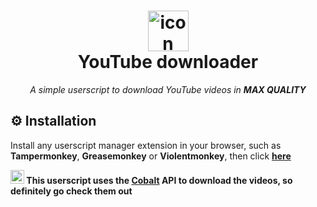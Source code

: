 <h1 align="center">
    <img src="https://www.youtube.com/s/desktop/6ee70b2c/img/favicon_144x144.png" alt="icon" style="width: 65px; height: 65px"><br>
    YouTube downloader
</h1>

<p align="center">
    <i>A simple userscript to download YouTube videos in <b>MAX QUALITY</b></i>
</p>

## ⚙️ Installation

Install any userscript manager extension in your browser, such as **Tampermonkey**, **Greasemonkey** or **Violentmonkey**, then click [**here**](https://raw.githubusercontent.com/madkarmaa/youtube-downloader/main/script.user.js)

<b><img src="https://raw.githubusercontent.com/wukko/cobalt/current/src/front/icons/android-chrome-512x512.png" alt="cobalt-icon" width=22> This userscript uses the <a href="https://github.com/wukko/cobalt">Cobalt</a> API to download the videos, so definitely go check them out</b>